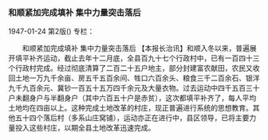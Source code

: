 ### 和顺紧加完成填补  集中力量突击落后

1947-01-24
第2版()
专栏：

　　和顺紧加完成填补
    集中力量突击落后
    【本报长治讯】和顺入冬以来，普遍展开填平补齐运动，截止去年十二月底，全县百九十七个行政村中，已有一百四十三个行政村完成。经过彻底清算了二百二十五户地主，部分封建富农献田，农民又收回土地一万九千余亩、房五千五百余间、牲口六百余头、粮食三千二百余石、银洋九千九百余元、冀钞一百五十五万四千余元及大量衣物。过去运动中四千五百三十户未翻身户与半翻身户（其中六百五十户是赤贫），这次都填平补齐了，每人平均土地均在四亩以上。这种完成土地改革的村庄，现正普遍进行系统的思想教育。其他五十四个落后村（多系山庄窝铺），运动亦正在进行中，县区领导，已将主要力量投入这些村庄，以期全县土地改革迅速完成。
